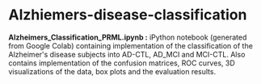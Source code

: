 # Alzhiemers-disease-classification

**Alzheimers_Classification_PRML.ipynb :** 
iPython notebook (generated from Google Colab) containing implementation of the classification of the Alzheimer's disease subjects into AD-CTL, AD_MCI and MCI-CTL. Also contains implementation of the confusion matrices, ROC curves, 3D visualizations of the data, box plots and the evaluation results.
